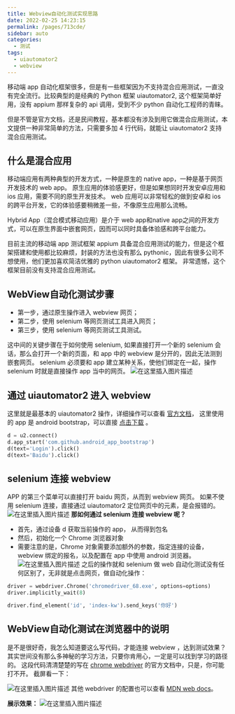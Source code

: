 ```yaml
---
title: Webview自动化测试实现思路
date: 2022-02-25 14:23:15
permalink: /pages/713cde/
sidebar: auto
categories:
  - 测试
tags:
  - uiautomator2
  - webview
---
```

移动端 app 自动化框架很多，但是有一些框架因为不支持混合应用测试，一直没有完全流行。比较典型的是经典的 Python 框架 uiautomator2, 这个框架简单好用，没有 appium 那样复杂的 api 调用，受到不少 python 自动化工程师的青睐。

但是不管是官方文档，还是民间教程，基本都没有涉及到用它做混合应用测试，本文提供一种非常简单的方法，只需要多加 4 行代码，就能让 uiautomator2 支持混合应用测试。



## 什么是混合应用

移动端应用有两种典型的开发方式，一种是原生的 native app，一种是基于网页开发技术的 web app。 原生应用的体验感更好，但是如果想同时开发安卓应用和 ios 应用，需要不同的原生开发技术。 web 应用可以非常轻松的做到安卓和 ios 的跨平台开发，它的体验感要稍微差一些，不像原生应用那么流畅。

Hybrid App（混合模式移动应用）是介于 web app和native app之间的开发方式，可以在原生界面中嵌套网页，因而可以同时具备体验感和跨平台能力。

目前主流的移动端 app 测试框架 appium 具备混合应用测试的能力，但是这个框架搭建和使用都比较麻烦，封装的方法也没有那么 pythonic，因此有很多公司不想使用，他们更加喜欢简洁优雅的 python uiautomator2 框架。 非常遗憾，这个框架目前没有支持混合应用测试。



## WebView自动化测试步骤

- 第一步，通过原生操作进入 webview 网页；
- 第二步，使用 selenium 等网页测试工具进入网页；
- 第三步，使用 selenium 等网页测试工具测试。

这中间的关键步骤在于如何使用 selenium, 如果直接打开一个新的 selenium 会话，那么会打开一个新的页面，和 app 中的 webview 是分开的，因此无法测到嵌套网页。 selenium 必须要和 app 建立某种关系，使他们绑定在一起，操作 selenium 时就是直接操作 app 当中的网页。
![在这里插入图片描述](https://img-blog.csdnimg.cn/885364bc37aa40e490890755bf19a3f1.png)



## 通过 uiautomator2 进入 webview

这里就是最基本的 uiautomator2 操作，详细操作可以查看 [官方文档](https://github.com/openatx/uiautomator2)， 这里使用的 app 是 android bootstrap，可以直接 [点击下载](https://npmcdn.com/android-app-bootstrap@latest/android_app_bootstrap/build/outputs/apk/android_app_bootstrap-debug.apk) 。

```python
d = u2.connect()
d.app_start('com.github.android_app_bootstrap')
d(text='Login').click()
d(text='Baidu').click()
```



## selenium 连接 webview

APP 的第三个菜单可以直接打开 baidu 网页，从而到 webview 网页。 如果不使用 selenium 连接，直接通过 uiautomator2 定位网页中的元素，是会报错的。
![在这里插入图片描述](https://img-blog.csdnimg.cn/df517487e4d448e7a00e323fd70a8195.png)
**那如何通过 selenium 连接 webview 呢？**

- 首先，通过设备 d 获取当前操作的 app， 从而得到包名
- 然后，初始化一个 Chrome 浏览器对象
- 需要注意的是，Chrome 对象需要添加额外的参数，指定连接的设备，webview 绑定的报名，以及配置在 app 中使用 android 浏览器。
  ![在这里插入图片描述](https://img-blog.csdnimg.cn/c295d8b96270430c904d34df0678a61a.png)
  之后的操作就和 selenium 做 web 自动化测试没有任何区别了，无非就是点击网页，做自动化操作：

```python
driver = webdriver.Chrome('chromedriver_68.exe', options=options)
driver.implicitly_wait(8)

driver.find_element('id', 'index-kw').send_keys('你好')
```



## WebView自动化测试在浏览器中的说明

是不是很好奇，我怎么知道要这么写代码，才能连接 webview ，达到测试效果？ 其实世间没有那么多神秘的学习方法，只要你肯用心，一定是可以找到学习的路径的。 这段代码清清楚楚的写在 [chrome webdriver](https://sites.google.com/a/chromium.org/chromedriver/getting-started/getting-started---android) 的官方文档中，只是，你可能打不开。 截屏看一下：

![在这里插入图片描述](https://img-blog.csdnimg.cn/1aa381418fb747f0a93d028fea64e039.png)
其他 webdriver 的配置也可以查看 [MDN web docs](https://developer.mozilla.org/en-US/docs/Web/WebDriver/Capabilities)。

**展示效果：**
![在这里插入图片描述](https://img-blog.csdnimg.cn/af3be9006efd42f5899d14fa88880548.gif)

